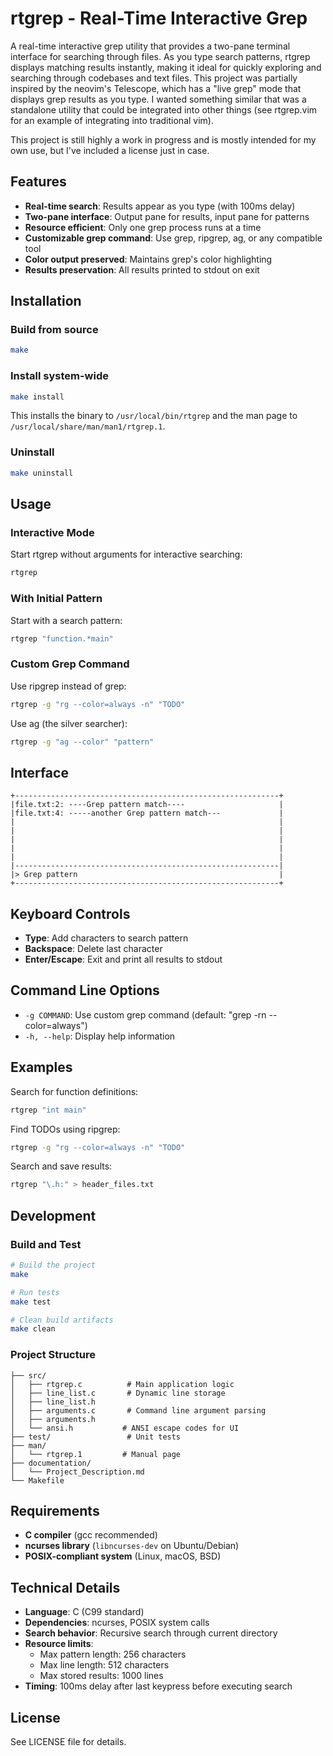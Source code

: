 # rtgrep - Real-Time Interactive Grep

A real-time interactive grep utility that provides a two-pane terminal interface for searching through files. As you type search patterns, rtgrep displays matching results instantly, making it ideal for quickly exploring and searching through codebases and text files.  This project was partially inspired by the neovim's Telescope, which has a "live grep" mode that displays grep results as you type.  I wanted something similar that was a standalone utility that could be integrated into other things (see rtgrep.vim for an example of integrating into traditional vim).

This project is still highly a work in progress and is mostly intended for my own use, but I've included a license just in case. 

## Features

- **Real-time search**: Results appear as you type (with 100ms delay)
- **Two-pane interface**: Output pane for results, input pane for patterns
- **Resource efficient**: Only one grep process runs at a time
- **Customizable grep command**: Use grep, ripgrep, ag, or any compatible tool
- **Color output preserved**: Maintains grep's color highlighting
- **Results preservation**: All results printed to stdout on exit

## Installation

### Build from source

```bash
make
```

### Install system-wide

```bash
make install
```

This installs the binary to `/usr/local/bin/rtgrep` and the man page to `/usr/local/share/man/man1/rtgrep.1`.

### Uninstall

```bash
make uninstall
```

## Usage

### Interactive Mode

Start rtgrep without arguments for interactive searching:

```bash
rtgrep
```

### With Initial Pattern

Start with a search pattern:

```bash
rtgrep "function.*main"
```

### Custom Grep Command

Use ripgrep instead of grep:

```bash
rtgrep -g "rg --color=always -n" "TODO"
```

Use ag (the silver searcher):

```bash
rtgrep -g "ag --color" "pattern"
```

## Interface

```
+-----------------------------------------------------------+
|file.txt:2: ----Grep pattern match----                     |
|file.txt:4: -----another Grep pattern match---             |
|                                                           |
|                                                           |
|                                                           |
|                                                           |
|                                                           |
|-----------------------------------------------------------|
|> Grep pattern                                             |
+-----------------------------------------------------------+
```

## Keyboard Controls

- **Type**: Add characters to search pattern
- **Backspace**: Delete last character
- **Enter/Escape**: Exit and print all results to stdout

## Command Line Options

- `-g COMMAND`: Use custom grep command (default: "grep -rn --color=always")
- `-h, --help`: Display help information

## Examples

Search for function definitions:
```bash
rtgrep "int main"
```

Find TODOs using ripgrep:
```bash
rtgrep -g "rg --color=always -n" "TODO"
```

Search and save results:
```bash
rtgrep "\.h:" > header_files.txt
```

## Development

### Build and Test

```bash
# Build the project
make

# Run tests
make test

# Clean build artifacts
make clean
```

### Project Structure

```
├── src/
│   ├── rtgrep.c          # Main application logic
│   ├── line_list.c       # Dynamic line storage
│   ├── line_list.h
│   ├── arguments.c       # Command line argument parsing
│   ├── arguments.h
│   └── ansi.h           # ANSI escape codes for UI
├── test/                 # Unit tests
├── man/
│   └── rtgrep.1         # Manual page
├── documentation/
│   └── Project_Description.md
└── Makefile
```

## Requirements

- **C compiler** (gcc recommended)
- **ncurses library** (`libncurses-dev` on Ubuntu/Debian)
- **POSIX-compliant system** (Linux, macOS, BSD)

## Technical Details

- **Language**: C (C99 standard)
- **Dependencies**: ncurses, POSIX system calls
- **Search behavior**: Recursive search through current directory
- **Resource limits**: 
  - Max pattern length: 256 characters
  - Max line length: 512 characters  
  - Max stored results: 1000 lines
- **Timing**: 100ms delay after last keypress before executing search

## License

See LICENSE file for details.
